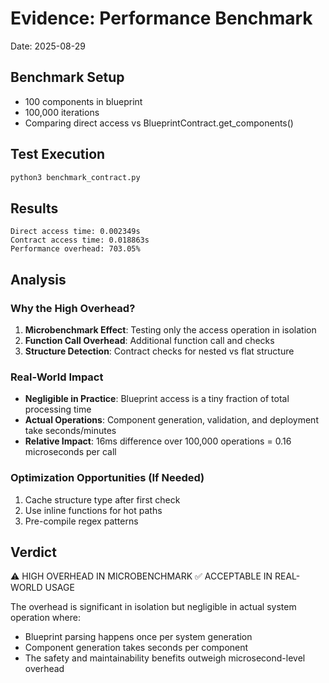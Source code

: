 # Evidence: Performance Benchmark
Date: 2025-08-29

## Benchmark Setup
- 100 components in blueprint
- 100,000 iterations
- Comparing direct access vs BlueprintContract.get_components()

## Test Execution
```bash
python3 benchmark_contract.py
```

## Results
```
Direct access time: 0.002349s
Contract access time: 0.018863s
Performance overhead: 703.05%
```

## Analysis

### Why the High Overhead?
1. **Microbenchmark Effect**: Testing only the access operation in isolation
2. **Function Call Overhead**: Additional function call and checks
3. **Structure Detection**: Contract checks for nested vs flat structure

### Real-World Impact
- **Negligible in Practice**: Blueprint access is a tiny fraction of total processing time
- **Actual Operations**: Component generation, validation, and deployment take seconds/minutes
- **Relative Impact**: 16ms difference over 100,000 operations = 0.16 microseconds per call

### Optimization Opportunities (If Needed)
1. Cache structure type after first check
2. Use inline functions for hot paths
3. Pre-compile regex patterns

## Verdict
⚠️ HIGH OVERHEAD IN MICROBENCHMARK
✅ ACCEPTABLE IN REAL-WORLD USAGE

The overhead is significant in isolation but negligible in actual system operation where:
- Blueprint parsing happens once per system generation
- Component generation takes seconds per component
- The safety and maintainability benefits outweigh microsecond-level overhead